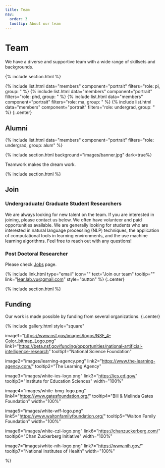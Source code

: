 ```yaml
---
title: Team
nav:
  order: 3
  tooltip: About our team
---
```


# <i class="fas fa-users"></i>Team

We have a diverse and supportive team with a wide range of skillsets and backgrounds. 

{% include section.html %}

{%
  include list.html
  data="members"
  component="portrait"
  filters="role: pi, group: "
%}
{%
  include list.html
  data="members"
  component="portrait"
  filters="role: phd, group: "
%}
{%
  include list.html
  data="members"
  component="portrait"
  filters="role: ma, group: "
%}
{%
  include list.html
  data="members"
  component="portrait"
  filters="role: undergrad, group: "
%}
{:.center}

## Alumni


{% include list.html data="members" component="portrait" filters="role: undergrad, group: alum" %}



{% include section.html background="images/banner.jpg" dark=true%}

Teamwork makes the dream work.

{% include section.html %}

## Join

### Undergraduate/ Graduate Student Researchers

We are always looking for new talent on the team. If you are interested in joining, please contact us below. We often have volunteer and paid opportunities available. We are generally looking for students who are interested in natural language processing (NLP) techniques, the application of computational tools in learning environments, and the use machine learning algorithms.
Feel free to reach out with any questions!

### Post Doctoral Researcher

Please check [Jobs](https://learlab.org/jobs/) page.

<!-- {% include link.html type="external" link="https://google.com/" text="Apply Now" icon="" style="button" %} -->

{%
  include link.html
  type="email"
  icon=""
  text="Join our team"
  tooltip=""
  link="lear.lab.vu@gmail.com"
  style="button"
%}
{:.center}

{% include section.html %}

## Funding

Our work is made possible by funding from several organizations.
{:.center}


{%
  include gallery.html
  style="square"

  image1="https://www.nsf.gov/images/logos/NSF_4-Color_bitmap_Logo.png"
  link1="https://beta.nsf.gov/funding/opportunities/national-artificial-intelligence-research"
  tooltip1="National Science Foundation"

  image2="images/learning-agency.png"
  link2="https://www.the-learning-agency.com/"
  tooltip2="The Learning Agency"

  image3="images/white-ies-logo.png"
  link3="https://ies.ed.gov/"
  tooltip3="Institute for Education Sciences"
  width="100%"

  image4="images/white-bmg-logo.png"
  link4="https://www.gatesfoundation.org/"
  tooltip4="Bill & Melinda Gates Foundation"
  width="100%"

  image5="images/white-wff-logo.png"
  link5="https://www.waltonfamilyfoundation.org/"
  tooltip5="Walton Family Foundation"
  width="100%"

  image6="images/white-czi-logo.png"
  link6="https://chanzuckerberg.com/"
  tooltip6="Chan Zuckerberg Initiative"
  width="100%"

  image7="images/white-nih-logo.png"
  link7="https://www.nih.gov/"
  tooltip7="National Institutes of Health"
  width="100%"

%}
